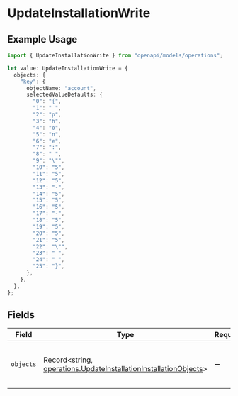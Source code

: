 # UpdateInstallationWrite

## Example Usage

```typescript
import { UpdateInstallationWrite } from "openapi/models/operations";

let value: UpdateInstallationWrite = {
  objects: {
    "key": {
      objectName: "account",
      selectedValueDefaults: {
        "0": "{",
        "1": " ",
        "2": "p",
        "3": "h",
        "4": "o",
        "5": "n",
        "6": "e",
        "7": ":",
        "8": " ",
        "9": "\"",
        "10": "5",
        "11": "5",
        "12": "5",
        "13": "-",
        "14": "5",
        "15": "5",
        "16": "5",
        "17": "-",
        "18": "5",
        "19": "5",
        "20": "5",
        "21": "5",
        "22": "\"",
        "23": " ",
        "24": " ",
        "25": "}",
      },
    },
  },
};
```

## Fields

| Field                                                                                                                                | Type                                                                                                                                 | Required                                                                                                                             | Description                                                                                                                          |
| ------------------------------------------------------------------------------------------------------------------------------------ | ------------------------------------------------------------------------------------------------------------------------------------ | ------------------------------------------------------------------------------------------------------------------------------------ | ------------------------------------------------------------------------------------------------------------------------------------ |
| `objects`                                                                                                                            | Record<string, [operations.UpdateInstallationInstallationObjects](../../models/operations/updateinstallationinstallationobjects.md)> | :heavy_minus_sign:                                                                                                                   | This is a map of object names to their configuration.                                                                                |